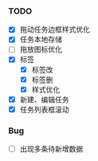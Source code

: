 ### TODO

- [x] 拖动任务边框样式优化
- [x] 任务本地存储
- [ ] 拖放图标优化
- [x] 标签
  - [x] 标签改
  - [x] 标签删
  - [x] 样式优化
- [x] 新建、编辑任务
- [x] 任务列表框滚动

### Bug

- [ ] 出现多条待新增数据
